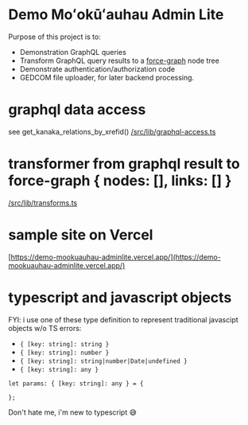 # Demo Moʻokūʻauhau Admin Lite

Purpose of this project is to:

- Demonstration GraphQL queries
- Transform GraphQL query results to a [force-graph](https://github.com/vasturiano/force-graph) node tree
- Demonstrate authentication/authorization code
- GEDCOM file uploader, for later backend processing.

# graphql data access

see get_kanaka_relations_by_xrefid()
[/src/lib/graphql-access.ts](../main/src/lib/graphql-access.ts)

# transformer from graphql result to force-graph { nodes: [], links: [] }

[/src/lib/transforms.ts](../main/src/lib/transforms.ts)

# sample site on Vercel

[https://demo-mookuauhau-adminlite.vercel.app/](https://demo-mookuauhau-adminlite.vercel.app/)

# typescript and javascript objects

FYI: i use one of these type definition to represent traditional javascipt objects w/o TS errors:

- `{ [key: string]: string }`
- `{ [key: string]: number }`
- `{ [key: string]: string|number|Date|undefined }`
- `{ [key: string]: any }`

```
let params: { [key: string]: any } = {

};
```

Don't hate me, i'm new to typescript 😅
